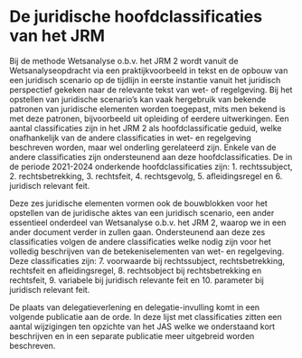 # De juridische hoofdclassificaties van het JRM
Bij de methode Wetsanalyse o.b.v. het JRM 2 wordt vanuit de Wetsanalyseopdracht via een praktijkvoorbeeld in tekst en de opbouw van een juridisch scenario op de tijdlijn in eerste instantie vanuit het juridisch perspectief gekeken naar de relevante tekst van wet- of regelgeving. Bij het opstellen van juridische scenario’s kan vaak hergebruik van bekende patronen van juridische elementen worden toegepast, mits men bekend is met deze patronen, bijvoorbeeld uit opleiding of eerdere uitwerkingen. Een aantal classificaties zijn in het JRM 2 als hoofdclassificatie geduid, welke onafhankelijk van de andere classificaties in wet- en regelgeving beschreven worden, maar wel onderling gerelateerd zijn. Enkele van de andere classificaties zijn ondersteunend aan deze hoofdclassificaties. De in de periode 2021-2024 onderkende hoofdclassificaties zijn:
    1. rechtssubject,
    2. rechtsbetrekking,
    3. rechtsfeit, 
    4. rechtsgevolg,
    5. afleidingsregel en
    6. juridisch relevant feit.

Deze zes juridische elementen vormen ook de bouwblokken voor het opstellen van de juridische aktes van een juridisch scenario, een ander essentieel onderdeel van Wetsanalyse o.b.v. het JRM 2, waarop we in een ander document verder in zullen gaan. 
Ondersteunend aan deze zes classificaties volgen de andere classificaties welke nodig zijn voor het volledig beschrijven van de betekeniselementen van wet- en regelgeving. Deze classificaties zijn:
    7. voorwaarde bij rechtssubject, rechtsbetrekking, rechtsfeit en afleidingsregel,
    8. rechtsobject bij rechtsbetrekking en rechtsfeit,
    9. variabele bij juridisch relevante feit en
    10. parameter bij juridisch relevant feit.

De plaats van delegatieverlening en delegatie-invulling komt in een volgende publicatie aan de orde.
In deze lijst met classificaties zitten een aantal wijzigingen ten opzichte van het JAS welke we onderstaand kort beschrijven en in een separate publicatie meer uitgebreid worden beschreven.